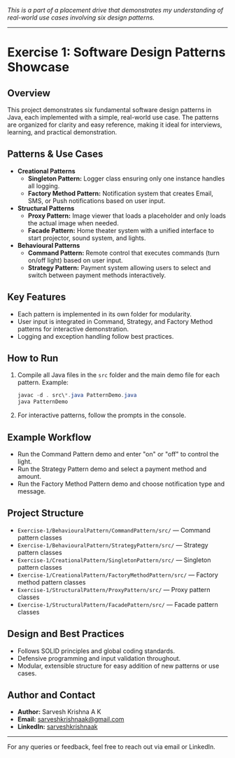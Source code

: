 *This is a part of a placement drive that demonstrates my understanding of real-world use cases involving six design patterns.*

---

# Exercise 1: Software Design Patterns Showcase

## Overview
This project demonstrates six fundamental software design patterns in Java, each implemented with a simple, real-world use case. The patterns are organized for clarity and easy reference, making it ideal for interviews, learning, and practical demonstration.

## Patterns & Use Cases
- **Creational Patterns**
  - **Singleton Pattern:** Logger class ensuring only one instance handles all logging.
  - **Factory Method Pattern:** Notification system that creates Email, SMS, or Push notifications based on user input.
- **Structural Patterns**
  - **Proxy Pattern:** Image viewer that loads a placeholder and only loads the actual image when needed.
  - **Facade Pattern:** Home theater system with a unified interface to start projector, sound system, and lights.
- **Behavioural Patterns**
  - **Command Pattern:** Remote control that executes commands (turn on/off light) based on user input.
  - **Strategy Pattern:** Payment system allowing users to select and switch between payment methods interactively.

## Key Features
- Each pattern is implemented in its own folder for modularity.
- User input is integrated in Command, Strategy, and Factory Method patterns for interactive demonstration.
- Logging and exception handling follow best practices.

## How to Run
1. Compile all Java files in the `src` folder and the main demo file for each pattern. Example:
   ```powershell
   javac -d . src\*.java PatternDemo.java
   java PatternDemo
   ```
2. For interactive patterns, follow the prompts in the console.

## Example Workflow
- Run the Command Pattern demo and enter "on" or "off" to control the light.
- Run the Strategy Pattern demo and select a payment method and amount.
- Run the Factory Method Pattern demo and choose notification type and message.


## Project Structure
- `Exercise-1/BehaviouralPattern/CommandPattern/src/` — Command pattern classes
- `Exercise-1/BehaviouralPattern/StrategyPattern/src/` — Strategy pattern classes
- `Exercise-1/CreationalPattern/SingletonPattern/src/` — Singleton pattern classes
- `Exercise-1/CreationalPattern/FactoryMethodPattern/src/` — Factory method pattern classes
- `Exercise-1/StructuralPattern/ProxyPattern/src/` — Proxy pattern classes
- `Exercise-1/StructuralPattern/FacadePattern/src/` — Facade pattern classes

## Design and Best Practices
- Follows SOLID principles and global coding standards.
- Defensive programming and input validation throughout.
- Modular, extensible structure for easy addition of new patterns or use cases.

## Author and Contact
- **Author:** Sarvesh Krishna A K
- **Email:** sarveshkrishnaak@gmail.com
- **LinkedIn:** [sarveshkrishnaak](https://www.linkedin.com/in/sarveshkrishnaak)

---
For any queries or feedback, feel free to reach out via email or LinkedIn.
